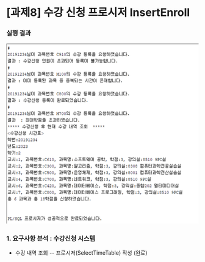 # [과제8] 수강 신청 프로시저 InsertEnroll

### 실행 결과
![Captum](./img/hw8_실행결과.png)

### 1. 요구사항 분석 : 수강신청 시스템
- 수강 내역 조회
-- 프로시저(SelectTimeTable) 작성 (완료)
